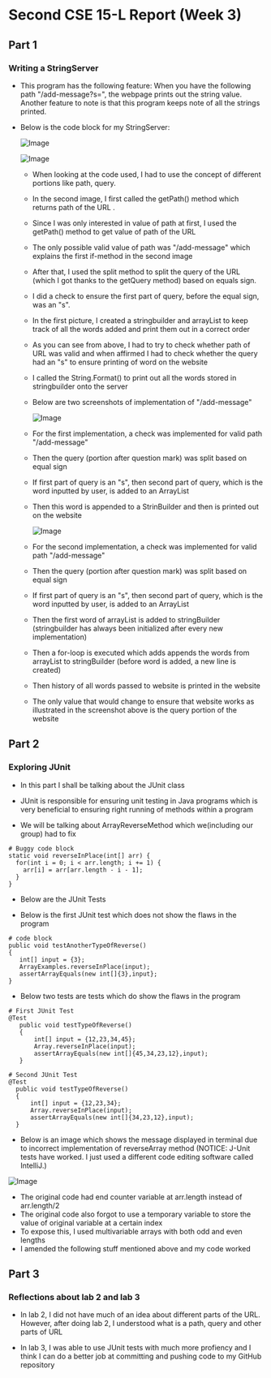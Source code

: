 # Second CSE 15-L Report (Week 3)

## Part 1
### Writing a StringServer

* This program has the following feature:
When you have the following path "/add-message?s=<string>", the webpage prints out the string value.
Another feature to note is that this program keeps note of all the strings printed.
  
* Below is the code block for my StringServer:
  
  ![Image](Code1.png)
  
  ![Image](webpagescreenshot.jpg)
  
  * When looking at the code used, I had to use the concept of different portions like path, query.
  
  * In the second image, I first called the getPath() method which returns path of the URL . 
  
  * Since I was only interested in value of path at first, I used the getPath() method to get value of path of the URL
  
  * The only possible valid value of path was "/add-message" which explains the first if-method in the second image
  
  * After that, I used the split method to split the query of the URL (which I got thanks to the getQuery method) based on equals sign.  
  
  * I did a check to ensure the first part of query, before the equal sign, was an "s". 
  
  * In the first picture, I created a stringbuilder and arrayList to keep track of all the words added and print them out in a correct order
  
  * As you can see from above, I had to try to check whether path of URL was valid and when affirmed I had to check whether the query had an "s" to ensure
    printing of word on the website 
  
  * I called the String.Format() to print out all the words stored in stringbuilder onto the server 
  
  * Below are two screenshots of implementation of "/add-message"
  
    ![Image](Screenshot1.png)
  
 
  * For the first implementation, a check was implemented for valid path "/add-message"
  
  * Then the query (portion after question mark) was split based on equal sign
  
  * If first part of query is an "s", then second part of query, which is the word inputted by user, is added to an ArrayList
  
  * Then this word is appended to a StrinBuilder and then is printed out on the website
  
  
    ![Image](Screenshot2.png)
  
  * For the second implementation, a check was implemented for valid path "/add-message"
  
  * Then the query (portion after question mark) was split based on equal sign
  
  * If first part of query is an "s", then second part of query, which is the word inputted by user, is added to an ArrayList
  
  * Then the first word of arrayList is added to stringBuilder (stringbuilder has always been initialized after every new implementation)
  
  * Then a for-loop is executed which adds appends the words from arrayList to stringBuilder (before word is added, a new line is created)
  
  * Then history of all words passed to website is printed in the website
  
  
  
  * The only value that would change to ensure that website works as illustrated in the screenshot above is the query portion of the website
  

## Part 2
### Exploring JUnit
  
 * In this part I shall be talking about the JUnit class
  
 * JUnit is responsible for ensuring unit testing in Java programs which is very beneficial to ensuring right running of methods within a program
  
 * We will be talking about ArrayReverseMethod which we(including our group) had to fix
  
  ```
# Buggy code block
 static void reverseInPlace(int[] arr) {
    for(int i = 0; i < arr.length; i += 1) {
      arr[i] = arr[arr.length - i - 1];
    }
  }
```
 
   * Below are the JUnit Tests
 
* Below is the first JUnit test which does not show the flaws in the program
                                  
 ```
# code block
 public void testAnotherTypeOfReverse()
 {
    int[] input = {3};
    ArrayExamples.reverseInPlace(input);
    assertArrayEquals(new int[]{3},input};                              
 }  
```
                                  
* Below two tests are tests which do show the flaws in the program     
                                  
 ```
# First JUnit Test
@Test
    public void testTypeOfReverse()
    {
        int[] input = {12,23,34,45};
        Array.reverseInPlace(input);
        assertArrayEquals(new int[]{45,34,23,12},input);
    }                               
```
                                  
  ```
# Second JUnit Test
@Test
    public void testTypeOfReverse()
    {
        int[] input = {12,23,34};
        Array.reverseInPlace(input);
        assertArrayEquals(new int[]{34,23,12},input);
    } 
```
                                  
* Below is an image which shows the message displayed in terminal due to incorrect implementation of reverseArray method 
  (NOTICE: J-Unit tests have worked. I just used a different code editing software called IntelliJ.)
                                  
![Image](Exception.jpg)                              

                                  
                                  
* The original code had end counter variable at arr.length instead of arr.length/2
* The original code also forgot to use a temporary variable to store the value of original variable at a certain index
* To expose this, I used multivariable arrays with both odd and even lengths
* I amended the following stuff mentioned above and my code worked
                                  
 

                                                                 
## Part 3
### Reflections about lab 2 and lab 3                              
                                  
 * In lab 2, I did not have much of an idea about different parts of the URL. However, after doing lab 2, I understood what is a path, query and other parts of URL
  
 * In lab 3, I was able to use JUnit tests with much more profiency and I think I can do a better job at committing and pushing code to my GitHub repository 
                                  
                                  

